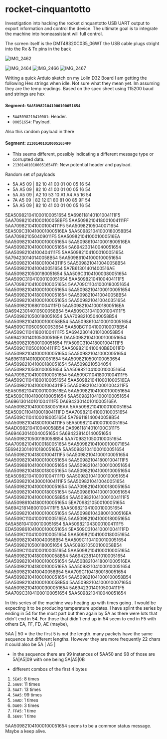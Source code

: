 # rocket-cinquantotto
Investigation into hacking the rocket cinquantotto USB UART output to export information and control the device. The ultimate goal is to integrate the machine into homeassistant will full control.  

The screen itself is the DMT48320C035_06WT the USB cable plugs stright into the Rx & Tx pins in the back

![IMG_2462](https://github.com/user-attachments/assets/4b0e62d0-8b92-4025-9ef8-901fb6a586d9)

![IMG_2464](https://github.com/user-attachments/assets/c180d525-ae59-4cd2-8786-0df666e46d8f)
![IMG_2466](https://github.com/user-attachments/assets/0f89e855-ef04-4339-9743-c9e3b79692c4)
![IMG_2467](https://github.com/user-attachments/assets/20af023c-025d-4f8d-9439-e8c7636d03a0)

Writing a quick Arduio sketch on my Lolin D32 Board I am getting the following Hex strings when idle. Not sure what they mean yet. Im assuming they are the temp readings.
Based on the spec sheet using 115200 baud and strings are hex
#### Segment: `5AA509821041000100051654`
- `5AA5098210410001`: Header.
- `00051654`: Payload.

Also this random payload in there
#### Segment: `213014010100051654FF`
- This seems different, possibly indicating a different message type or corrupted data.
- `213014010100051654FF`: New potential header and payload.

Random set of payloads
- 5A A5 09 | 82 10 41 00 01 00 05 16 54 
- 5A A5 09 | 82 10 41 00 01 00 05 16 54 
- 5A A5 09 | A2 10 53 10 A1 A4 A5 16 54  
- 7A A5 09 | 82 12 E1 80 81 00 85 9F 54  
- 5A A5 09 | 82 10 41 00 01 00 05 16 54

5EA509821041000100051654
5A696118140101004111F5
5AA709821041000100058BF5
5AA5098210418001004111FF
5AA7098210410001004111F5
5AA50982105040071654
5EA509C310410001000516EA
5AA509821041000180058B54
5AA709821050409011F5
5AA5098210410001000516EA
5AA509821041000100051654
5AA5098610410001800516EA
5AA509821041000100051654
5A694230140040051654
5AA50982104100404111F5
5AA509821041000100051654
5A794230140140058B54
5AA509861041000100051654
5AA5098210418001004311F5
5AA5098210410040058B54
5AA5098210410040051654
5A7B61301401400516AE
5AA5098210500180051654
5AA509C31041000380051654
5AA509C31041000100051654
5AA50982104100404111F5
5AA709821041000100051654
5AA709C11041000180051654
5AA509821041000100051654
5AA509821041000100051654
5AA509821041800100051654
5AA5098210410040058B54
5AA509821041000100051654
5AA5098210410040351654
5AA50982106801004111FD
5AA5098210410001800516EA
DA69423014010500058B54
5AA509C310410001004111F5
5AA5098210500180051654
5AA70982105040058B54
5AA509821041000100058B54
5AA509861041000100051654
5AA509C110500500053654
5AA50BC11041000100078B54
5AA509C110418001004111F5
5A69423014010100058B54
5A694230140105000516EA
DAA509821041000100051654
5AA5098210500100051654
FFA509C310418001004111F5
5AA509C1105001004111FD
5AA5098210410040B8D011FD
5AA509821041000100051654
5AA50982104100C0051654
5A69611814010D00051654
5AA5098210500100053654
5AA509821041000180051654
5AA5098210504054
5AA5098210500100051654
5AA509821041000100051654
5AA709821041000100051654
5AA509C110418001004111F5
5AA509C11041800100051654
5AA5098210410001000516EA
5AA5098210410001004311F5
5AA5098210410001004311F5
5EA5098210410001000516EA
5AA509821041000100051654
5EA509C11041000100051654
5AA509821041000100051654
5A696130140101004111F5
DA694230140101000516EA
5AA5098210410003800516AA
5AA509821041000100051654
5EA509C110410001804111FD
5AA709821041000100051654
5AA509C11041000180051654
5A796118140040058B54
5AA5098210418001004111F5
5EA509821041000100051654
5AAD098210410040058B54
DA69611814010100C311F5
5A694630140040051654
5A694238140140051654
5AA5098210500180058B54
5AA7098210500100051654
5AA709821041000180051654
5AA509821041000100071654
5E694230140101800516EA
5AA509821041000100051654
5AA5098210418001004111F5
5AA509821041000100051654
5AA509821041000100051654
5AA5098210418001004111F5
5AA509861041000100051654
5AA509821041000100051654
5AA509821041800180051654
5AA509821041000100051654
5EA5098210410001004111FD
5AA509821041000100051654
5AA5098210430001004111F5
5AA5098210410040051654
5AA509821041000100051654
5AA709821041000180051654
5AA509821041000180051654
5AA509861041000100051654
5AA509821041000100058B54
5AA5098210410001004111F5
5AA509861041800100051654
5EA7098210500100051654
5A694218148001004111F5
5AA509821041000100051654
5AA509821041000100051654
5AA5098610438001000516EA
5AA509C110410001000516EA
5AA509821041000180051654
5A5A581041000100051654
5AA5098210430001004111F5
EDA509861041000100051654
5EA509C310410001004111FD
5AA509C11041000100051654
5AA509821041000180051654
5AA5098210410040058B54
5AA509C11041000100051654
5AA5098210500180051654
5AA5098210500100058B54
5AA509C11041000100051654
5AA509821041000100051654
5AA509821041800100058B54
5A69423814010100051654
5AA509821041000100051654
5AA50B8210418001000516EA
5AA5098210418001000516EA
5AA509821041000100051654
5AA5098210410040058B54
5AA709C11041800180051654
5AA509821041000100051654
5AA509821041000100058B54
5AA509821041000100058B54
5AA509821041000100071654
5AA509821041000300051654
5A694230140105004111F5
5AA709C31041000100051654
5AA5098210410040051654



In this series of the machine was heating up with times going . I would be expecting it to be producing temperature updates. I have splint the series by ending in 54 for the most part but then again by 5A as there were lots that didn't end in 54. For those that didn't end up in 54 seem to end in F5 with others EA, FF, FD, AE (maybe), 

5AA | 50 = the the first 5 is not the length. many packets have the same sequence but different lengths. However they are more frequently 22 chars it could also be 5A | A5 | 

- in the sequence there are 99 instances of 5AA50 and 98 of those are 5A|A5|09 with one being 5A|A5|0B


- different combos of the first 4 bytes
1. `5EA5`: 8 times
2. `5A69`: 11 times
3. `5AA7`: 13 times
4. `5AA5`: 99 times
5. `5AAD`: 1 times
6. `DA69`: 3 times
7. `FFA5`: 1 time
8. `5E69`: 1 time




5AA509821041000100051654 seems to be a common status message. Maybe a keep alive. 

